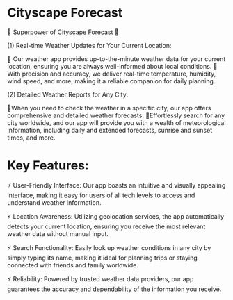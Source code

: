 


# Cityscape Forecast

🚀 Superpower of Cityscape Forecast 🚀
 
(1) Real-time Weather Updates for Your Current Location: 

🌟 Our weather app provides up-to-the-minute weather data for your current location, ensuring you are always well-informed about local conditions.
🌟 With precision and accuracy, we deliver real-time temperature, humidity, wind speed, and more, making it a reliable companion for daily planning.


(2) Detailed Weather Reports for Any City:

🌟When you need to check the weather in a specific city, our app offers comprehensive and detailed weather forecasts.
🌟Effortlessly search for any city worldwide, and our app will provide you with a wealth of meteorological information, including daily and extended forecasts, sunrise and sunset times, and more.



# Key Features:

⚡ User-Friendly Interface: Our app boasts an intuitive and visually appealing interface, making it easy for users of all tech levels to access and understand weather information.

⚡ Location Awareness: Utilizing geolocation services, the app automatically detects your current location, ensuring you receive the most relevant weather data without manual input.

⚡ Search Functionality: Easily look up weather conditions in any city by simply typing its name, making it ideal for planning trips or staying connected with friends and family worldwide.

⚡ Reliability: Powered by trusted weather data providers, our app guarantees the accuracy and dependability of the information you receive.

